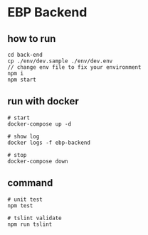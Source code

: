 # EBP Backend

## how to run
```
cd back-end
cp ./env/dev.sample ./env/dev.env
// change env file to fix your environment
npm i
npm start
```

## run with docker
```
# start
docker-compose up -d

# show log
docker logs -f ebp-backend

# stop
docker-compose down
```

## command
```
# unit test
npm test

# tslint validate
npm run tslint
```